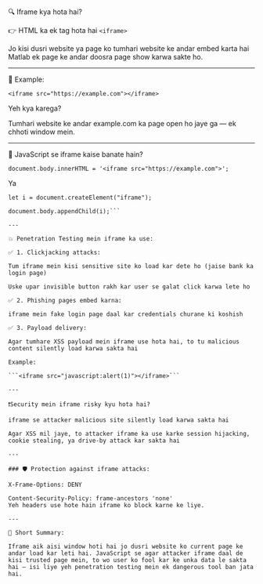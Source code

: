 🔍 Iframe kya hota hai?

👉 HTML ka ek tag hota hai ```<iframe>```

Jo kisi dusri website ya page ko tumhari website ke andar embed karta hai
Matlab ek page ke andar doosra page show karwa sakte ho.

---

🧪 Example:

```<iframe src="https://example.com"></iframe>```

Yeh kya karega?

Tumhari website ke andar example.com ka page open ho jaye ga — ek chhoti window mein.



---

🎯 JavaScript se iframe kaise banate hain?

```document.body.innerHTML = '<iframe src="https://example.com">';```

Ya

```let i = document.createElement("iframe");```
```i.src = "https://example.com";
document.body.appendChild(i);```

---

💥 Penetration Testing mein iframe ka use:

✅ 1. Clickjacking attacks:

Tum iframe mein kisi sensitive site ko load kar dete ho (jaise bank ka login page)

Uske upar invisible button rakh kar user se galat click karwa lete ho

✅ 2. Phishing pages embed karna:

iframe mein fake login page daal kar credentials churane ki koshish

✅ 3. Payload delivery:

Agar tumhare XSS payload mein iframe use hota hai, to tu malicious content silently load karwa sakta hai

Example:

```<iframe src="javascript:alert(1)"></iframe>```

---

❗Security mein iframe risky kyu hota hai?

iframe se attacker malicious site silently load karwa sakta hai

Agar XSS mil jaye, to attacker iframe ka use karke session hijacking, cookie stealing, ya drive-by attack kar sakta hai

---

### 🛡️ Protection against iframe attacks:

X-Frame-Options: DENY

Content-Security-Policy: frame-ancestors 'none'
Yeh headers use hote hain iframe ko block karne ke liye.

---

📘 Short Summary:

Iframe aik aisi window hoti hai jo dusri website ko current page ke andar load kar leti hai. JavaScript se agar attacker iframe daal de kisi trusted page mein, to wo user ko fool kar ke unka data le sakta hai — isi liye yeh penetration testing mein ek dangerous tool ban jata hai.